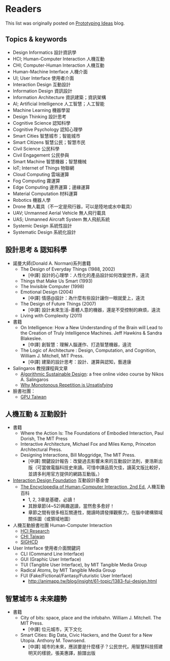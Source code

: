 # Readers

This list was originally posted on [Prototyping Ideas](https://prototypingideas.blogspot.com/2018/02/design-informatics-lab.html) blog.

## Topics & keywords

* Design Informatics 設計資訊學
* HCI; Human-Computer Interaction 人機互動
* CHI; Computer-Human Interaction 人機互動
* Human-Machine Interface 人機介面
* UI; User Interface 使用者介面
* Interaction Design 互動設計
* Information Design 資訊設計
* Information Architecture 資訊建築；資訊架構
* AI; Artificial Intelligence 人工智慧；人工智能
* Machine Learning 機器學習
* Design Thinking 設計思考
* Cognitive Science 認知科學
* Cognitive Psychology 認知心理學
* Smart Cities 智慧城市；智能城市
* Smart Citizens 智慧公民；智慧市民
* Civil Science 公民科學
* Civil Engagement 公民參與
* Smart Machine 智慧機器；智慧機械
* IoT; Internet of Things 物聯網
* Cloud Computing 雲端運算
* Fog Computing 霧運算
* Edge Computing 邊界運算；邊緣運算
* Material Computation 材料運算
* Robotics 機器人學
* Drone 無人載具（不一定是飛行器，可以是陸地或水中載具）
* UAV; Unmanned Aerial Vehicle 無人飛行載具
* UAS; Unmanned Aircraft System 無人飛航系統
* Systemic Design 系統性設計
* Systematic Design 系統化設計

## 設計思考 & 認知科學

* 諾曼大師(Donald A. Norman)系列書籍
  * The Design of Everyday Things (1988, 2002)
    * [中譯] 設計的心理學：人性化的產品設計如何改變世界，遠流
  * Things that Make Us Smart (1993)
  * The Invisible Computer (1998)
  * Emotional Design (2004)
    * [中譯] 情感@設計：為什麼有些設計讓你一眼就愛上，遠流
  * The Design of Future Things (2007)
    * [中譯] 設計未來生活-善體人意的機器，還是不受控制的麻煩，遠流
  * Living with Complexity (2011)
* 書籍
  * On Intelligence: How a New Understanding of the Brain will Lead to the Creation of Truly Intelligence Machines. Jeff Hawkins & Sandra Blakeslee.
    * [中譯] 創智慧：理解人腦運作、打造智慧機器，遠流
  * The Logic of Architecture : Design, Computation, and Cognition, William J. Mitchell, MIT Press.
    * [中譯] 建築的設計思考：設計、運算與認知，藝達康
* Salingaros 教授課程與文章
  * [Algorithmic Sustainable Design](http://zeta.math.utsa.edu/%7eyxk833/algorithmic.html): a free online video course by Nikos A. Salingaros
  * [Why Monotonous Repetition is Unsatisfying](http://meandering-through-mathematics.blogspot.tw/2011/09/why-monotonous-repetition-is.html)
* 臉書社團：
  * [GPU Taiwan](https://www.facebook.com/groups/marketing.gpu)

## 人機互動 & 互動設計

* 書籍
  * Where the Action Is: The Foundations of Embodied Interaction, Paul Dorish, The MIT Press
  * Interactive Architecture, Michael Fox and Miles Kemp, Princeton Architectural Press.
  * Designing Interactions, Bill Moggridge, The MIT Press.
    * [中譯] 關鍵設計報告：改變過去影響未來的互動設計法則，麥浩斯出版（可當做電腦科技史來讀。可惜中譯品質欠佳，讀英文版比較好，並請多利用官方提供的網路互動版。）
* [Interaction Design Foundation](https://www.facebook.com/interactiondesign.org) 互動設計基金會
  * [The Encyclopedia of Human-Computer Interaction, 2nd Ed.](https://www.interaction-design.org/literature) 人機互動百科
    * 1, 2, 3章是基礎，必讀！
    * 其餘章節(4~52)興趣選讀，當然愈多愈好！
    * 章節之間有很多相互關連性，閱讀時請發揮觀察力，在腦中建構領域關係圖（或領域地圖）
* 人機互動臉書社團 Human-Computer Interaction
  * [HCI Research](https://www.facebook.com/HCI.Research/)
  * [CHI Taiwan](https://www.facebook.com/groups/288676144553350/)
  * [SIGHCD](https://www.facebook.com/groups/sighcd) 
* User Interface 使用者介面關鍵詞
  * CLI (Command Line Interface)
  * GUI (Graphic User Interface)
  * TUI (Tangible User Interface), by MIT Tangible Media Group
  * Radical Atoms, by MIT Tangible Media Group
  * FUI (Fake/Fictional/Fantasy/Futuristic User Interface)
    * http://animapp.tw/blog/insight/61-topic/1383-fui-design.html

## 智慧城市 & 未來趨勢

* 書籍
  * City of bits: space, place and the infobahn. William J. Mitchell. The MIT Press.
    * [中譯] 位元城市，天下文化
  * Smart Cities: Big Data, Civic Hackers, and the Quest for a New Utopia. Anthony M. Townsend.
    * [中譯] 城市的未來，應該要是什麼樣子？公民世代，用智慧科技搭建明天的樣貌，張美惠譯，臉譜出版
  
